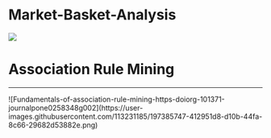 # Market-Basket-Analysis
<img src="https://miro.medium.com/max/2880/1*DHfQvlMVBaJCHpYmj1kmCw.png">
<h1> Association Rule Mining
</h1>
<hr>
![Fundamentals-of-association-rule-mining-https-doiorg-101371-journalpone0258348g002](https://user-images.githubusercontent.com/113231185/197385747-412951d8-d10b-44fa-8c66-29682d53882e.png)

